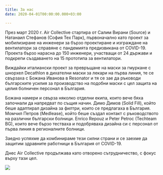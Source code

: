 ```yaml
---
title: За нас
date: 2020-04-01T00:00:00.000+03:00

---
```

През март 2020 г. Air Collective стартира от Салим Вирани (Source) и Натанаил Стефанов (София Тех Парк), първоначално като проект за мобилизиране на инженери за бързо проектиране и изграждане на вентилатори за справяне с пандемията предизвикана от COVID-19. Проекта бързо нарасна до 150 инженери, участващи от 24 държави и подкрепи създаването на 15 прототипа за вентилатори.

Виждайки италиански проект за превръщане на маски за гмуркане с шнорхел Decathlon в дихателни маски за лекари на първа линия, те се свързаха с Божана Иванова в Resonator и тя се зае да ръководи българските усилия за производство на подобни маски с цел защита на целия болничен персонал в България.

Божана намери и свърза няколко отделни екипа, които вече бяха започнали да напредват по същия начин. Димо Димов (Solid Fill), който беше адаптирал дизайна за филтри, които се предлагаха в България. Момчил Петров (Medlease), който беше създал контакт с ръководството на различни български болници. Enrico Repouz и Peter Petroc (Techteam BG), които вече бързо тестваха и подобряваха дизайна си с персонал от първа линия в регионалните болници.

Заедно успяхме да комбинираме тези силни страни и се заехме да защитим здравните работници в България от COVID-19.

Днес Air Collective продължава като отворено сътрудничество, с фокус върху тази цел.

![](/images/d57c1197c8628db027b5275205cee4fd.jpeg)